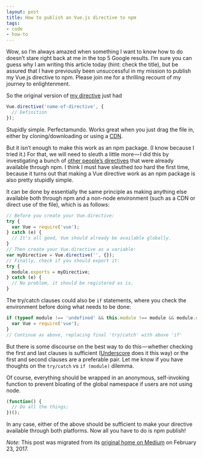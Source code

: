 ```yaml
---
layout: post
title: How to publish an Vue.js directive to npm
tags:
- code
- how-to
---
```


Wow, so I’m always amazed when something I want to know how to do doesn’t stare right back at me in the top 5 Google results. I’m sure you can guess why I am writing this article today (hint: check the title), but be assured that I have previously been unsuccessful in my mission to publish my Vue.js directive to npm. Please join me for a thrilling recount of my journey to enlightenment.  

<!--more-->

So the original version of [my directive](https://github.com/heatherbooker/vue-sticky-scroll) just had
```js
Vue.directive('name-of-directive', {
  // Definition
});
```
Stupidly simple. Perfectamundo. Works great when you just drag the file in, either by cloning/downloading or using a [CDN](https://rawgit.com).  

But it isn’t enough to make this work as an npm package. (I know because I tried it.) For that, we will need to sleuth a little more — I did this by investigating a bunch of [other people’s directives](https://www.npmjs.com/search?q=vue+directive) that were already available through npm. I think I must have sleuthed *too* hard the first time, because it turns out that making a Vue directive work as an npm package is also pretty stupidly simple.  

It can be done by essentially the same principle as making anything else available both through npm and a non-node environment (such as a CDN or direct use of the file), which is as follows:
```js
// Before you create your Vue.directive:
try {
  var Vue = require('vue');
} catch (e) {
  // It's all good, Vue should already be available globally.
}
// Then create your Vue.directive as a variable:
var myDirective = Vue.directive('', {});
// Finally, check if you should export it:
try {
  module.exports = myDirective;
} catch (e) {
  // No problem, it should be registered as is.
}
```
The try/catch clauses could also be `if` statements, where you check the environment before doing what needs to be done:
```js
if (typeof module !== 'undefined' && this.module !== module && module.exports) {
  var Vue = require('vue');
}
// Continue as above, replacing final 'try/catch' with above 'if'
```
But there is some discourse on the best way to do this — whether checking the first and last clauses is sufficient ([Underscore](http://underscorejs.org/docs/underscore.html#section-11) does it this way) or the first and second clauses are a preferable pair. Let me know if you have thoughts on the `try/catch` vs `if (module)` dilemma.  

Of course, everything should be wrapped in an anonymous, self-invoking function to prevent bloating of the global namespace if users are not using node.  
```js
(function() {
  // Do all the things;
})();
```
In any case, either of the above should be sufficient to make your directive available through both platforms. Now all you have to do is npm publish!  

*Note*: This post was migrated from its [original home on Medium](https://medium.com/@heatherbooker/how-to-publish-an-vue-js-directive-to-npm-e98600fb5d2f#.ngsetlhae) on February 23, 2017.
